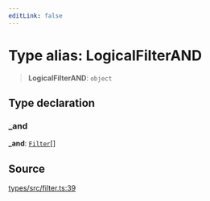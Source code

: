 ```yaml
---
editLink: false
---
```


# Type alias: LogicalFilterAND

> **LogicalFilterAND**: `object`

## Type declaration

### \_and

**\_and**: [`Filter`](type-alias.Filter.md)[]

## Source

[types/src/filter.ts:39](https://github.com/directus/directus/blob/7789a6c53/packages/types/src/filter.ts#L39)
